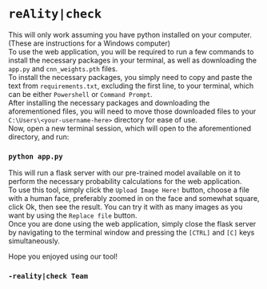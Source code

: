 # `reAlity|check`   
This will only work assuming you have python installed on your computer. (These are instructions for a Windows computer)   
To use the web application, you will be required to run a few commands to install the necessary packages in your terminal, as well as downloading the `app.py` and `cnn_weights.pth` files.   
To install the necessary packages, you simply need to copy and paste the text from `requirements.txt`, excluding the first line, to your terminal, which can be either `Powershell` or `Command Prompt`.   
After installing the necessary packages and downloading the aforementioned files, you will need to move those downloaded files to your `C:\Users\<your-username-here>` directory for ease of use.   
Now, open a new terminal session, which will open to the aforementioned directory, and run:   
###    `python app.py`   

This will run a flask server with our pre-trained model available on it to perform the necessary probability calculations for the web application.   
To use this tool, simply click the `Upload Image Here!` button, choose a file with a human face, preferably zoomed in on the face and somewhat square, click Ok, then see the result. You can try it with as many images as you want by using the `Replace file` button.   
Once you are done using the web application, simply close the flask server by navigating to the terminal window and pressing the `[CTRL]` and `[C]` keys simultaneously.   

Hope you enjoyed using our tool!   
### `-reality|check Team`
